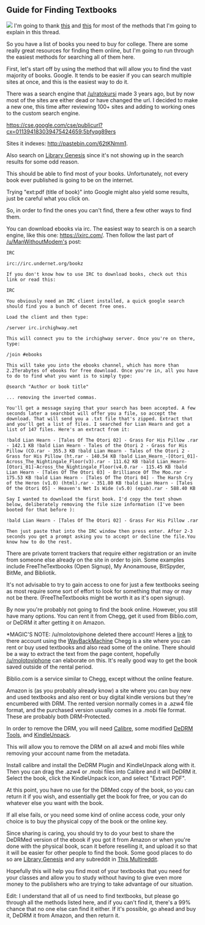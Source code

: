 ## Guide for Finding Textbooks
![](https://raw.githubusercontent.com/aaronthecodpro/Reddit-Privacy-Megathread/master/data/redditprivacy.png)
I'm going to thank [this](https://www.reddit.com/r/trackers/comments/hrgmv/tracker_with_pdfsebooks_of_college_textbooks/c1xrq44/) and [this](https://pirates-forum.org/Thread-list-of-free-ebook-dwnld-sites) for most of the methods that I'm going to explain in this thread.

So you have a list of books you need to buy for college. There are some really great resources for finding them online, but I'm going to run through the easiest methods for searching all of them here.

First, let's start off by using the method that will allow you to find the vast majority of books. Google. It tends to be easier if you can search multiple sites at once, and this is the easiest way to do it.

There was a search engine that [/u/ratokursi](https://www.reddit.com/u/ratokursi) made 3 years ago, but by now most of the sites are either dead or have changed the url. I decided to make a new one, this time after reviewing 100+ sites and adding to working ones to the custom search engine.

https://cse.google.com/cse/publicurl?cx=011394183039475424659:5bfyqg89ers

Sites it indexes: http://pastebin.com/62tKNmm1.

Also search on [Library Genesis](http://libgen.io/) since it's not showing up in the search results for some odd reason.

This should be able to find most of your books. Unfortunately, not every book ever published is going to be on the internet.

Trying "ext:pdf (title of book)" into Google might also yield some results, just be careful what you click on.

So, in order to find the ones you can't find, there a few other ways to find them.

You can download ebooks via irc. The easiest way to search is on a search engine, like this one: https://ixirc.com/. Then follow the last part of [/u/ManWithoutModem's](https://www.reddit.com/user/ManWithoutModem) post:

    IRC

    irc://irc.undernet.org/bookz

    If you don't know how to use IRC to download books, check out this link or read this:

    IRC

    You obviously need an IRC client installed, a quick google search should find you a bunch of decent free ones.

    Load the client and then type:

    /server irc.irchighway.net

    This will connect you to the irchighway server. Once you're on there, type:

    /join #ebooks

    This will take you into the ebooks channel, which has more than 2.2Terabytes of ebooks for free download. Once you're in, all you have to do to find what you want is to simply type:

    @search "Author or book title"

    ... removing the inverted commas.

    You'll get a message saying that your search has been accepted. A few seconds later a searchbot will offer you a file, so accept the download. That will send you a .txt file that's zipped. Extract that and you'll get a list of files. I searched for Lian Hearn and got a list of 147 files. Here's an extract from it:

    !bald Lian Hearn - [Tales Of The Otori 02] - Grass For His Pillow .rar - 142.1 KB !bald Lian Hearn - Tales of the Otori 2 - Grass for His Pillow (CO.rar - 355.3 KB !bald Lian Hearn - Tales of the Otori 2 - Grass for His Pillow (ht.rar - 140.54 KB !bald Lian_Hearn_-[Otori_01]-Across_The_Nightingale_Floor(v3).rar - 111.62 KB !bald Lian_Hearn-[Otori_01]-Across_the_Nightingale_Floor(v4.0.rar - 115.45 KB !bald Lian Hearn - [Tales Of The Otori 03] - Brilliance Of The Moo.rar - 175.53 KB !bald Lian Hearn - [Tales Of The Otori 04] - The Harsh Cry of the Heron (v1.0) (html).rar - 351.80 KB !bald Lian Hearn - [Tales Of the Otori 05] - Heaven's Net Is Wide (v5.0) (epub).rar - 588.40 KB

    Say I wanted to download the first book. I'd copy the text shown below, deliberately removing the file size information (I've been booted for that before ):

    !bald Lian Hearn - [Tales Of The Otori 02] - Grass For His Pillow .rar

    Then just paste that into the IRC window then press enter. After 2-3 seconds you get a prompt asking you to accept or decline the file.You know how to do the rest.

There are private torrent trackers that require either registration or an invite from someone else already on the site in order to join. Some examples include FreeTheTextbooks (Open Signup), My Anonamouse, BitSpyder, BitMe, and Bibliotik.

It's not advisable to try to gain access to one for just a few textbooks seeing as most require some sort of effort to look for something that may or may not be there. (FreeTheTextbooks might be worth it as it's open signup).

By now you're probably not going to find the book online. However, you still have many options. You can rent it from Chegg, get it used from Biblio.com, or DeDRM it after getting it on Amazon.

*MAGIC'S NOTE: /u/molotoviphone deleted there account! Heres a [link](https://web.archive.org/web/20160202002829/https://www.reddit.com/user/molotoviphone) to there account using the [WayBackMachine](https://web.archive.org)
Chegg is a site where you can rent or buy used textbooks and also read some of the online. There should be a way to extract the text from the page content, hopefully [/u/molotoviphone](https://www.reddit.com/user/molotoviphone) can elaborate on this. It's really good way to get the book saved outside of the rental period.

Biblio.com is a service similar to Chegg, except without the online feature.

Amazon is (as you probably already know) a site where you can buy new and used textbooks and also rent or buy digital kindle versions but they're encumbered with DRM. The rented version normally comes in a .azw4 file format, and the purchased version usually comes in a .mobi file format. These are probably both DRM-Protected.

In order to remove the DRM, you will need [Calibre](https://calibre-ebook.com/), some modified [DeDRM Tools](https://mega.nz/#!4J9nwAja!ExY_da0hmtp_0GDwLeTwBni5vURuBw0LCPersNaO8FU), and [KindleUnpack](http://www.mobileread.com/forums/attachment.php?attachmentid=138385&d=1431870641).

This will allow you to remove the DRM on all azw4 and mobi files while removing your account name from the metadata.

Install calibre and install the DeDRM Plugin and KindleUnpack along with it. Then you can drag the .azw4 or .mobi files into Calibre and it will DeDRM it. Select the book, click the KindleUnpack icon, and select "Extract PDF".

At this point, you have no use for the DRMed copy of the book, so you can return it if you wish, and essentially get the book for free, or you can do whatever else you want with the book.

If all else fails, or you need some kind of online access code, your only choice is to buy the physical copy of the book or the online key.

Since sharing is caring, you should try to do your best to share the DeDRMed version of the ebook if you got it from Amazon or when you're done with the physical book, scan it before reselling it, and upload it so that it will be easier for other people to find the book. Some good places to do so are [Library Genesis](http://libgen.io/) and any subreddit in [This Multireddit](https://www.reddit.com/r/eebooks+mathbooks+csbooks+physicsbooks+econbooks/new/?sort=new).

Hopefully this will help you find most of your textbooks that you need for your classes and allow you to study without having to give even more money to the publishers who are trying to take advantage of our situation.

Edit: I understand that all of us need to find textbooks, but please go through all the methods listed here, and if you can't find it, there's a 99% chance that no one else can find it either. If it's possible, go ahead and buy it, DeDRM it from Amazon, and then return it.